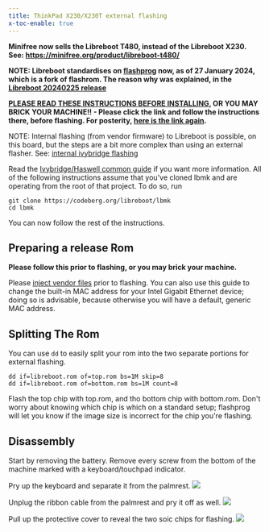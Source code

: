 ```yaml
---
title: ThinkPad X230/X230T external flashing
x-toc-enable: true
---
```


**Minifree now sells the Libreboot T480, instead of the Libreboot X230. See:
<https://minifree.org/product/libreboot-t480/>**

**NOTE: Libreboot standardises on [flashprog](https://flashprog.org/wiki/Flashprog)
now, as of 27 January 2024, which is a fork of flashrom.
The reason why was explained, in
the [Libreboot 20240225 release](../../news/libreboot20240225.md#flashprog-now-used-instead-of-flashrom)**

**[PLEASE READ THESE INSTRUCTIONS BEFORE INSTALLING](ivy_has_common), OR
YOU MAY BRICK YOUR MACHINE!! - Please click the link and follow the instructions
there, before flashing. For posterity,
[here is the link again](ivy_has_common).**

NOTE: Internal flashing (from vendor firmware) to Libreboot is possible, on
this board, but the steps are a bit more complex than using an external flasher.
See: [internal ivybridge flashing](ivy_internal)

Read the [Ivybridge/Haswell common guide](ivy_has_common) if you want more information.
All of the following instructions assume that you've cloned lbmk and are operating from the
root of that project. To do so, run

	git clone https://codeberg.org/libreboot/lbmk
	cd lbmk

You can now follow the rest of the instructions.

Preparing a release Rom
-----------------------

**Please follow this prior to flashing, or you may brick your machine.**

Please [inject vendor files](ivy_has_common) prior to flashing. You can also
use this guide to change the built-in MAC address for your Intel Gigabit
Ethernet device; doing so is advisable, because otherwise you will have a
default, generic MAC address.

Splitting The Rom
-----------------

You can use `dd` to easily split your rom into the two separate portions for
external flashing.

	dd if=libreboot.rom of=top.rom bs=1M skip=8
	dd if=libreboot.rom of=bottom.rom bs=1M count=8

Flash the top chip with top.rom, and tho bottom chip with bottom.rom.
Don't worry about knowing which chip is which on a standard setup; flashprog will let you know if the 
image size is incorrect for the chip you're flashing.

Disassembly
-----------

Start by removing the battery.
Remove every screw from the bottom of the machine marked with a keyboard/touchpad indicator.

Pry up the keyboard and separate it from the palmrest.
![](https://av.libreboot.org/board/x230/palmrest.jpg)

Unplug the ribbon cable from the palmrest and pry it off as well.
![](https://av.libreboot.org/board/x230/palmrest_cable.jpg)

Pull up the protective cover to reveal the two soic chips for flashing.
![](https://av.libreboot.org/board/x230/chipLocation.jpg)
